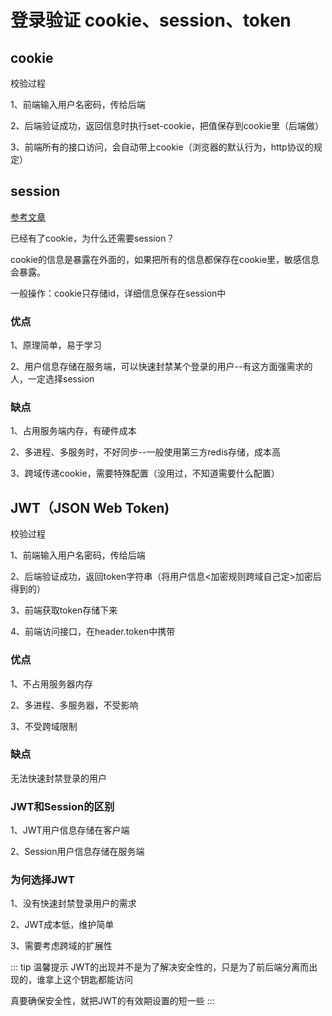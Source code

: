 # 登录验证 cookie、session、token

## cookie

校验过程

1、前端输入用户名密码，传给后端

2、后端验证成功，返回信息时执行set-cookie，把值保存到cookie里（后端做）

3、前端所有的接口访问，会自动带上cookie（浏览器的默认行为，http协议的规定）

## session

[参考文章](https://www.cnblogs.com/zhaobao1830/p/11114146.html)

已经有了cookie，为什么还需要session？

cookie的信息是暴露在外面的，如果把所有的信息都保存在cookie里，敏感信息会暴露。

一般操作：cookie只存储id，详细信息保存在session中

### 优点

1、原理简单，易于学习

2、用户信息存储在服务端，可以快速封禁某个登录的用户--有这方面强需求的人，一定选择session

### 缺点

1、占用服务端内存，有硬件成本

2、多进程、多服务时，不好同步--一般使用第三方redis存储，成本高

3、跨域传递cookie，需要特殊配置（没用过，不知道需要什么配置）

## JWT（JSON Web Token)

校验过程

1、前端输入用户名密码，传给后端

2、后端验证成功，返回token字符串（将用户信息<加密规则跨域自己定>加密后得到的）

3、前端获取token存储下来

4、前端访问接口，在header.token中携带

### 优点

1、不占用服务器内存

2、多进程、多服务器，不受影响

3、不受跨域限制

### 缺点

无法快速封禁登录的用户

### JWT和Session的区别

1、JWT用户信息存储在客户端

2、Session用户信息存储在服务端

### 为何选择JWT

1、没有快速封禁登录用户的需求

2、JWT成本低，维护简单

3、需要考虑跨域的扩展性

::: tip 温馨提示
JWT的出现并不是为了解决安全性的，只是为了前后端分离而出现的，谁拿上这个钥匙都能访问

真要确保安全性，就把JWT的有效期设置的短一些
:::



